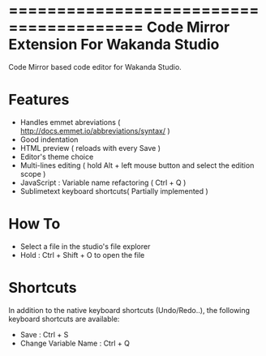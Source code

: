 ========================================
Code Mirror Extension For Wakanda Studio
========================================

Code Mirror based code editor for Wakanda Studio.

Features
========

- Handles emmet abreviations ( http://docs.emmet.io/abbreviations/syntax/ )
- Good indentation
- HTML preview ( reloads with every Save )
- Editor's theme choice
- Multi-lines editing ( hold Alt + left mouse button and select the edition scope )
- JavaScript : Variable name refactoring ( Ctrl + Q )
- Sublimetext keyboard shortcuts( Partially implemented )

How To
======

- Select a file in the studio's file explorer
- Hold : Ctrl + Shift + O to open the file

Shortcuts
=========

In addition to the native keyboard shortcuts (Undo/Redo..), the following keyboard shortcuts are available:

- Save : Ctrl + S
- Change Variable Name : Ctrl + Q
